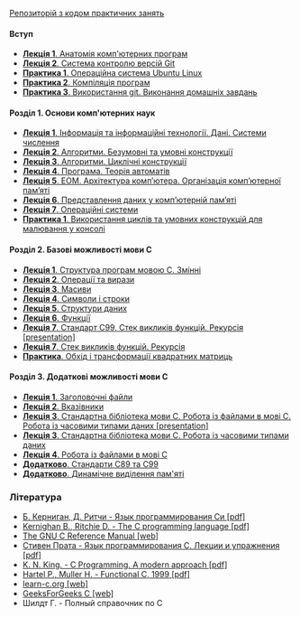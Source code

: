 [Репозиторій з кодом практичних занять](https://github.com/PublicHadyniak/progbase-samples/tree/master/practices/2017)

#### Вступ

-   [__Лекція 1__. Анатомія комп'ютерних програм](https://docs.google.com/document/d/1upRTun9e4kJffITZFq6NISOiKZhzQ_e2FCxrTMDmsnc/edit?usp=sharing)
-   [__Лекція 2__. Система контролю версій Git](https://docs.google.com/document/d/1iYxFxjd6LCIGjROghHk6KAA-DmihmYoMRnmg9frEy94/edit?usp=sharing)
-   [__Практика 1__. Операційна система Ubuntu Linux](https://docs.google.com/document/d/1JaZVV6_QryMq6yCK0pUE38Dc7azp_GhBWtGxvaYBk5Q/edit?usp=sharing)
-   [__Практика 2__. Компіляція програм](https://docs.google.com/document/d/1H5W8cj1l9j4eVTJj871_3noV5Uuxd_qPIY-9EZI5UQc/edit?usp=sharing)
-   [__Практика 3__. Використання git. Виконання домашніх завдань](https://docs.google.com/document/d/1J8DbQ2kn__FKD2dHHyzLpIe4gz3RuNuzvTVNnu0mdZY/edit?usp=sharing)

#### Розділ 1. Основи комп'ютерних наук

-   [__Лекція 1__. Інформація та інформаційні технології. Дані. Системи
    числення](https://docs.google.com/document/d/1i1ndEyZ6OrMue4QuV0eppiEcidgmm1u0x56FDx9eN5c/edit?usp=sharing)
-   [__Лекція 2__. Алгоритми. Безумовні та умовні
    конструкції](https://docs.google.com/document/d/1PmUllsWngHpd8BFGrBnIpooI5VdWWxWq2IYcn5qRUY8/edit?usp=sharing)
-   [__Лекція 3__. Алгоритми. Циклічні
    конструкції](https://docs.google.com/document/d/12wYgeWfLkiFkVb4tbt-JnMwxWCLiD8EZj05A63f3KEY/edit?usp=sharing)
-   [__Лекція 4__. Програма. Теорія автоматів](https://docs.google.com/document/d/1Wwey2zVRy6k_1aIM3AQvi8w7tlMKYaMCh8RZfl8m7zM/edit?usp=sharing)
-   [__Лекція 5__. ЕОМ. Архітектура комп’ютера. Організація комп’ютерної
    пам’яті](https://docs.google.com/document/d/1dYTmerjpkVrSo0nK-vtVuUMA6TO_18DKG2ghqRtLqbw/edit?usp=sharing)
-   [__Лекція 6__. Представлення даних у комп’ютерній
    пам’яті](https://docs.google.com/document/d/1-0foDUOfWb0gFDmPGHTbHhLwItNq473m0r5DUAm1FPs/edit?usp=sharing)
-   [__Лекція 7__. Операційні
    системи](https://docs.google.com/document/d/1wKvvU5tXSOyxudQL4zMQ_qt7C3WO7y4zxixxNpd7D3o/edit?usp=sharing)
-   [__Практика 1__. Використання циклів та умовних конструкцій для малювання у консолі](https://docs.google.com/document/d/1L4ZMCn4xat64OYzhhHUpt90LJfeTKMqcuaZDLBszGd0/edit?usp=sharing)

#### Розділ 2. Базові можливості мови С

-   [__Лекція 1__. Структура програм мовою С. Змінні](https://docs.google.com/document/d/1K2QaDmNjokKRm2ft4oCRhdPoSIn6aC9ReFXsknHjmzw/edit?usp=sharing)
-   [__Лекція 2__. Операції та вирази](https://docs.google.com/document/d/1QPV6xc_mK4lxfLfA-7NZeYU-P8XsO4fHN_LfE_3pPh0/edit?usp=sharing)
-   [__Лекція 3__. Масиви](https://docs.google.com/document/d/180QGY8Ffg22r0VIGwmkB9_XSsf3rLLvLG3YsEh8a2qQ/edit?usp=sharing)
-   [__Лекція 4__. Символи і строки](https://docs.google.com/document/d/1XTXErCCiWfwdkxrRGqSvir0XExS37M1b1iVlgqes550/edit?usp=sharing)
-   [__Лекція 5__. Структури даних](https://docs.google.com/document/d/1lVKhSLSnSCNLz8c6AYkQDqGq9JvFadk8i1uYc2RWKLU/edit?usp=sharing)
-   [__Лекція 6__. Функції](https://docs.google.com/document/d/1taRudyWhXwB_LcsSylt-ujQ_ocat3FcN2rJy-RPVLHU/edit?usp=sharing)
-   [__Лекція 7__. Стандарт С99. Стек викликів функцій. Рекурсія [presentation]](https://drive.google.com/open?id=15OFpk1z5RsHoTci4Oju2frIY02oOGXphjTXVkLVgI_Y) 
-   [__Лекція 7__. Стек викликів функцій. Рекурсія](https://docs.google.com/document/d/1pl0YIU1rx3WcaX3mQT8aLKy1DVHHzuD5aWxnmVRnv5w/edit?usp=sharing)
-   [__Практика__. Обхід і трансформації квадратних матриць](https://docs.google.com/document/d/1_mX4buYe1NzUftZQyzQfr0xMJNFABi0Na-e4L1mXziA/edit?usp=sharing)

#### Розділ 3. Додаткові можливості мови С

-   [__Лекція 1__. Заголовочні файли](https://docs.google.com/document/d/1Kx5-BskyxYzBAdcXmp516sVsuso14zLIcT3r2ngifVs/edit?usp=sharing)
-   [__Лекція 2__. Вказівники](https://docs.google.com/document/d/1GxvGRqBOryZ9Vvip5BQM1wKf0oDmexYuVexh8ALL2Wk/edit?usp=sharing)
-   [__Лекція 3__. Стандартна бібліотека мови С. Робота із файлами в мові С. Робота із часовими типами даних [presentation]](https://docs.google.com/presentation/d/1fdtbAMbqdwGzmxjmXBZAXJGwgS7w32dpXZMmN1xrgGM/edit?usp=sharing)
-   [__Лекція 3__. Стандартна бібліотека мови С. Робота із часовими типами даних](https://docs.google.com/document/d/1LrZVptW6VZFN944kjjqx5VCP1H5zGvJcgjTPbNQl9Sk/edit?usp=sharing)
-   [__Лекція 4__. Робота із файлами в мові С](https://docs.google.com/document/d/1PbAH9_Iwva7zG72Qds-iTyMhjMxTpgkBic-xTRa4LYE/edit?usp=sharing)
-   [__Додатково__. Стандарти С89 та С99](https://docs.google.com/document/d/1CrqE4jYhdI0sUMYmDgIoWP302_hJ-8zLEx2p_OKxpSo/edit?usp=sharing)
-   [__Додатково__. Динамічне виділення пам'яті](https://docs.google.com/document/d/1ovwOnHQ65NE8qaKG_iOgvoQUhxxGsNTxgDAqo26vxS0/edit?usp=sharing)

### Література

*  [Б. Керниган, Д. Ритчи - Язык программирования Си
    [pdf]](http://studrada.fpm.kpi.ua/archive/Kernigan,Pichi-C-programming.pdf)
*  [Kernighan B., Ritchie D. - The C programming language
    [pdf]](https://drive.google.com/file/d/0B2DT7H96sv8fQ2lpdGtwaDhoX1k/view?usp=sharing)
*  [The GNU C Reference Manual
    [web]](http://www.gnu.org/software/gnu-c-manual/gnu-c-manual.html)
*  [Стивен Прата - Язык программирования С. Лекции и упражнения [pdf]](https://drive.google.com/file/d/0B2DT7H96sv8fLXVQRjZwQmRQdTA/view?usp=sharing)
*  [K. N. King. - C Programming. A modern approach [pdf]](https://drive.google.com/file/d/0B2DT7H96sv8fS0JncXUzVkVoTDg/view?usp=sharing)
*  [Hartel P., Muller H. - Functional C, 1999
    [pdf]](http://eprints.eemcs.utwente.nl/1077/02/book.pdf)
*  [learn-c.org [web]](http://www.learn-c.org)
*  [GeeksForGeeks C [web]](http://www.geeksforgeeks.org/c/)
*  Шилдт Г. - Полный справочник по C

